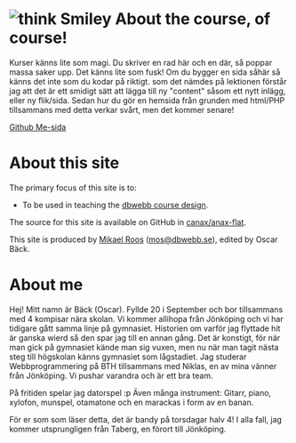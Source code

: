 ![think Smiley](http://pix.iemoji.com/images/emoji/apple/ios-9/256/thinking-face.png)
About the course, of course!
==============================================
Kurser känns lite som magi. Du skriver en rad här och en där, så poppar massa saker upp.
Det känns lite som fusk! Om du bygger en sida såhär så känns det inte som du kodar på riktigt.
som det nämdes på lektionen förstår jag att det är ett smidigt sätt att lägga till ny "content"
såsom ett nytt inlägg, eller ny flik/sida. Sedan hur du gör en hemsida från grunden med html/PHP
tillsammans med detta verkar svårt, men det kommer senare!

[Github Me-sida](https://github.com/daBack/anaxFlat)

About this site
==============================================

The primary focus of this site is to:

* To be used in teaching the [dbwebb course design](http://dbwebb.se/design).

The source for this site is available on GitHub in [canax/anax-flat](git@github.com:canax/anax-flat.git).

This site is produced by [Mikael Roos](https://mikaelroos.se) (mos@dbwebb.se), edited by Oscar Bäck.

About me
==============================================

Hej! Mitt namn är Bäck (Oscar). Fyllde 20 i September och bor tillsammans med 4 kompisar nära skolan. Vi kommer allihopa från Jönköping och
vi har tidigare gått samma linje på gymnasiet.
Historien om varför jag flyttade hit är ganska wierd så den spar jag till en annan gång.
Det är konstigt, för när man gick på gymnasiet kände man sig vuxen, men nu när man tagit
nästa steg till högskolan känns gymnasiet som lågstadiet. Jag studerar Webbprogrammering på BTH tillsammans med Niklas, en av mina
vänner från Jönköping. Vi pushar varandra och är ett bra team.

På fritiden spelar jag datorspel :p Även många instrument:
Gitarr, piano, xylofon, munspel, otamatone och en marackas i form av en banan.

För er som som läser detta, det är bandy på torsdagar halv 4!
I alla fall, jag kommer utsprungligen från Taberg, en förort till Jönköping.
